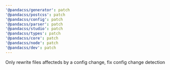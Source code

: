 ```yaml
---
'@pandacss/generator': patch
'@pandacss/postcss': patch
'@pandacss/config': patch
'@pandacss/parser': patch
'@pandacss/studio': patch
'@pandacss/types': patch
'@pandacss/core': patch
'@pandacss/node': patch
'@pandacss/dev': patch
---
```


Only rewrite files affecteds by a config change, fix config change detection
